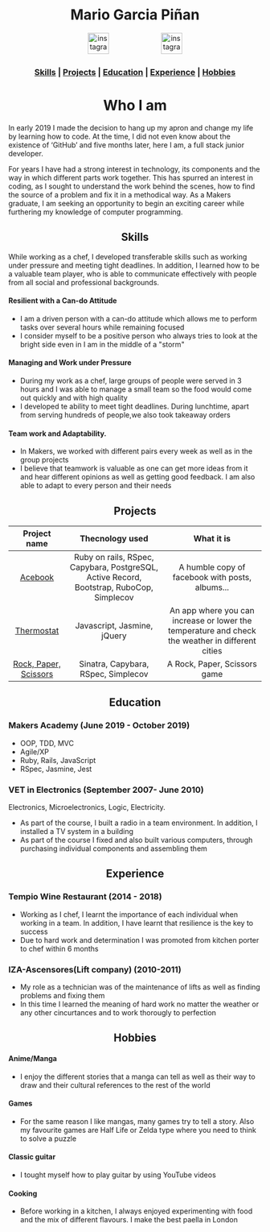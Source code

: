 <h1 align="center">Mario Garcia Piñan</h1>
<p align="center">
<a href="https://www.instagram.com/mgpinan1990/"><img src="https://thumbor.forbes.com/thumbor/960x0/https%3A%2F%2Fblogs-images.forbes.com%2Fjoresablount%2Ffiles%2F2019%2F08%2Funnamed-1200x1191.jpg" alt="instagram" hspace="50" height="42" width="42" ></a>
<a href="https://www.linkedin.com/in/mario-garcia-4491b316b/"><img src="http://cdn.northernlightspr.com/wp-content/uploads/2015/08/LinkedIn.png" alt="instagram" hspace="50" height="42" width="42" ></a>



### <p align="center"> [Skills](#skills) | [Projects](#projects) | [Education](#education) | [Experience](#experience) | [Hobbies](#hobbies)</p>


# <h1 align="center"> Who I am </h1>

In early 2019 I made the decision to hang up my apron and change my life by learning how to code. At the time, I did not even know about the existence of ‘GitHub’ and five months later, here I am, a full stack junior developer. 

For years I have had a strong interest in technology, its components and the way in which different parts work together. This has spurred an interest in coding, as I sought to understand the work behind the scenes, how to find the source of a problem and fix it in a methodical way. As a Makers graduate, I am seeking an opportunity to begin an exciting career while furthering my knowledge of computer programming.

## <h2 align="center"><a name="skills">Skills</a></h2>


While working as a chef, I developed transferable skills such as working under pressure and meeting tight deadlines. In addition, I learned how to be a valuable team player, who is able to communicate effectively with people from all social and professional backgrounds.


#### Resilient with a Can-do Attitude

- I am a driven person with a can-do attitude which allows me to perform tasks over several hours while remaining focused
- I consider myself to be a positive person who always tries to look at the bright side even in I am in the middle of a "storm"

#### Managing and Work under Pressure

- During my work as a chef, large groups of people were served in 3 hours and I was able to manage a small team so the food would come out quickly and with high quality
- I developed te ability to meet tight deadlines. During lunchtime, apart from serving hundreds of people,we also took takeaway orders

#### Team work and Adaptability.

- In Makers, we worked with different pairs every week as well as in the group projects
- I believe that teamwork is valuable as one can get more ideas from it and hear different opinions as well as getting good feedback. I am also able to adapt to every person and their needs

## <h2 align="center"><a name="projects">Projects</a></h2>

| Project name |  Thecnology used | What it is |
| :-----: | :-------:  | :------:  |
| <a href='https://github.com/jaitone/acebook-good-guys'>Acebook  </a> | Ruby on rails, RSpec, Capybara, PostgreSQL, Active Record, Bootstrap, RuboCop, Simplecov  | A humble copy of facebook with posts, albums...  |
| <a href='https://github.com/jaitone/Thermostat'>Thermostat </a> |Javascript, Jasmine, jQuery | An app where you can increase or lower the temperature and check the weather in different cities  |
| <a href='https://github.com/jaitone/rps-challenge'>Rock, Paper, Scissors </a> | Sinatra, Capybara, RSpec, Simplecov  | A Rock, Paper, Scissors game |



## <h2 align="center"><a name="education">Education</a></h2>

### Makers Academy (June 2019 - October 2019)

- OOP, TDD, MVC
- Agile/XP
- Ruby, Rails, JavaScript
- RSpec, Jasmine, Jest

### VET in Electronics (September 2007- June 2010)

Electronics, Microelectronics, Logic, Electricity.
- As part of the course, I built a radio in a team environment. In addition, I installed a TV system in a building
- As part of the course I fixed and also built various computers, through purchasing individual components and
assembling them


## <h2 align="center"><a name="experience">Experience</a></h2>


### Tempio Wine Restaurant (2014 - 2018)

- Working as I chef, I learnt the importance of each individual when working in a team. In addition, I
have learnt that resilience is the key to success
- Due to hard work and determination I was promoted from kitchen porter to chef within 6 months

### IZA-Ascensores(Lift company) (2010-2011)

- My role as a technician was of the maintenance of lifts as well as finding problems and fixing them
- In this time I learned the meaning of hard work no matter the weather or any other cincurtances and to work thorougly to perfection

## <h2 align="center"><a name="hobbies">Hobbies</a></h2>

#### Anime/Manga
- I enjoy the different stories that a manga can tell as well as their way to draw and their cultural references to the rest of the world
#### Games
- For the same reason I like mangas, many games try to tell a story. Also my favourite games are Half Life or Zelda type where you need to think to solve a puzzle
#### Classic guitar
- I tought myself how to play guitar by using YouTube videos
#### Cooking
- Before working in a kitchen, I always enjoyed experimenting with food and the mix of different flavours. I make the best paella in London
